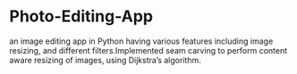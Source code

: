 # Photo-Editing-App
an image editing app in Python having various features including image resizing, and different filters.Implemented seam carving to perform content aware resizing of images, using Dijkstra’s algorithm.

